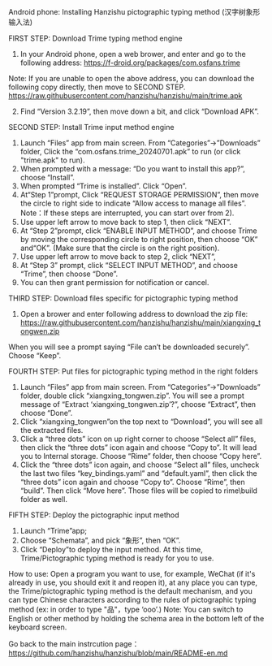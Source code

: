 Android phone: Installing Hanzishu pictographic typing method (汉字树象形输入法) 


FIRST STEP: Download Trime typing method engine

1.	In your Android phone, open a web brower, and enter and go to the following address:
https://f-droid.org/packages/com.osfans.trime

Note: If you are unable to open the above address, you can download the following copy directly, then move to SECOND STEP.
	https://raw.githubusercontent.com/hanzishu/hanzishu/main/trime.apk

2.	Find “Version 3.2.19”, then move down a bit, and click “Download APK”.


SECOND STEP: Install Trime input method engine

1.	Launch “Files” app from main screen. From “Categories”->”Downloads” folder, Click the “com.osfans.trime_20240701.apk” to run (or click "trime.apk" to run).
2.	When prompted with a message: “Do you want to install this app?”, choose “Install”.
3.	When prompted “Trime is installed”. Click “Open”.
4.	At“Step 1”prompt,  Click “REQUEST STORAGE PERMISSION”, then move the circle to right side to indicate “Allow access to manage all files”.
Note：If these steps are interrupted, you can start over from 2).
5.	Use upper left arrow to move back to step 1, then click “NEXT”.
6.	At “Step 2”prompt,  click “ENABLE INPUT METHOD”, and choose Trime by moving the corresponding circle to right position, then choose “OK” and“OK”. (Make sure that the circle is on the right position).
7.	Use upper left arrow to move back to step 2, click “NEXT”,
8.	At “Step 3” prompt, click “SELECT INPUT METHOD”, and choose “Trime”, then choose “Done”.
9.	You can then grant permission for notification or cancel.

THIRD STEP: Download files specific for pictographic typing method
1. Open a brower and enter following address to download the zip file:
https://raw.githubusercontent.com/hanzishu/hanzishu/main/xiangxing_tongwen.zip

When you will see a prompt saying “File can’t be downloaded securely”. Choose “Keep”.


FOURTH STEP: Put files for pictographic typing method in the right folders

1.	Launch “Files” app from main screen. From “Categories”->”Downloads” folder, double click “xiangxing_tongwen.zip”. You will see a prompt message of “Extract ‘xiangxing_tongwen.zip’?”, choose “Extract”, then choose “Done”.
2.	Click “xiangxing_tongwen”on the top next to “Download”, you will see all the extracted files.
3.	Click a “three dots” icon on up right corner to choose “Select all” files, then click the “three dots” icon again and choose “Copy to”. It will lead you to Internal storage. Choose “Rime” folder, then choose “Copy here”.
4.	Click the “three dots” icon again, and choose “Select all” files, uncheck the last two files “key_bindings.yaml” and “default.yaml”, then click the “three dots” icon again and choose “Copy to”. Choose “Rime”, then “build”. Then click “Move here”. Those files will be copied to rime\build folder as well.


FIFTH STEP: Deploy the pictographic input method

1. Launch “Trime”app;
2. Choose “Schemata”, and pick “象形”, then “OK”.
3. Click “Deploy”to deploy the input method.
At this time, Trime/Pictographic typing method is ready for you to use.

How to use: Open a program you want to use, for example, WeChat (if it's already in use, you should exit it and reopen it), at any place you can type, the Trime/pictographic typing method is the default mechanism, and you can type Chinese characters according to the rules of pictographic typing method (ex: in order to type "品"，type ‘ooo’.) 
Note: You can switch to English or other method by holding the schema area in the bottom left of the keyboard screen. 

Go back to the main instrcution page： https://github.com/hanzishu/hanzishu/blob/main/README-en.md